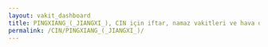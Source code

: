 ```yaml
---
layout: vakit_dashboard
title: PINGXIANG_(_JIANGXI_), CIN için iftar, namaz vakitleri ve hava durumu - ilçe/eyalet seç
permalink: /CIN/PINGXIANG_(_JIANGXI_)/
---
```


<script type="text/javascript">
  var GLOBAL_COUNTRY = 'CIN';
  var GLOBAL_CITY = 'PINGXIANG_(_JIANGXI_)';
  var GLOBAL_STATE = '';
  var lat = 72;
  var lon = 21;
</script>
